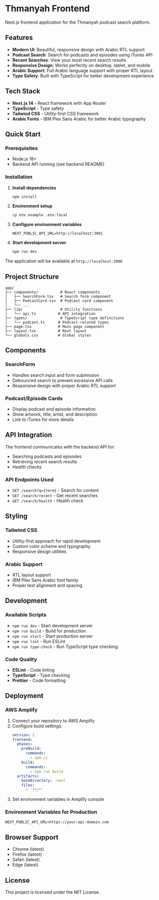 # Thmanyah Frontend

Next.js frontend application for the Thmanyah podcast search platform.

## Features

- **Modern UI**: Beautiful, responsive design with Arabic RTL support
- **Podcast Search**: Search for podcasts and episodes using iTunes API
- **Recent Searches**: View your most recent search results
- **Responsive Design**: Works perfectly on desktop, tablet, and mobile
- **Arabic Support**: Full Arabic language support with proper RTL layout
- **Type Safety**: Built with TypeScript for better development experience

## Tech Stack

- **Next.js 14** - React framework with App Router
- **TypeScript** - Type safety
- **Tailwind CSS** - Utility-first CSS framework
- **Arabic Fonts** - IBM Plex Sans Arabic for better Arabic typography

## Quick Start

### Prerequisites

- Node.js 18+
- Backend API running (see backend README)

### Installation

1. **Install dependencies**
   ```bash
   npm install
   ```

2. **Environment setup**
   ```bash
   cp env.example .env.local
   ```

3. **Configure environment variables**
   ```env
   NEXT_PUBLIC_API_URL=http://localhost:3001
   ```

4. **Start development server**
   ```bash
   npm run dev
   ```

The application will be available at `http://localhost:3000`

## Project Structure

```
app/
├── components/          # React components
│   ├── SearchForm.tsx   # Search form component
│   ├── PodcastCard.tsx  # Podcast card component
│   └── ...
├── lib/                 # Utility functions
│   └── api.ts          # API integration
├── types/               # TypeScript type definitions
│   └── podcast.ts      # Podcast-related types
├── page.tsx            # Main page component
├── layout.tsx          # Root layout
└── globals.css         # Global styles
```

## Components

### SearchForm
- Handles search input and form submission
- Debounced search to prevent excessive API calls
- Responsive design with proper Arabic RTL support

### Podcast/Episode Cards
- Display podcast and episode information
- Show artwork, title, artist, and description
- Link to iTunes for more details

## API Integration

The frontend communicates with the backend API for:
- Searching podcasts and episodes
- Retrieving recent search results
- Health checks

### API Endpoints Used
- `GET /search?q={term}` - Search for content
- `GET /search/recent` - Get recent searches
- `GET /search/health` - Health check

## Styling

### Tailwind CSS
- Utility-first approach for rapid development
- Custom color scheme and typography
- Responsive design utilities

### Arabic Support
- RTL layout support
- IBM Plex Sans Arabic font family
- Proper text alignment and spacing

## Development

### Available Scripts

- `npm run dev` - Start development server
- `npm run build` - Build for production
- `npm run start` - Start production server
- `npm run lint` - Run ESLint
- `npm run type-check` - Run TypeScript type checking

### Code Quality

- **ESLint** - Code linting
- **TypeScript** - Type checking
- **Prettier** - Code formatting

## Deployment

### AWS Amplify

1. Connect your repository to AWS Amplify
2. Configure build settings:
   ```yaml
   version: 1
   frontend:
     phases:
       preBuild:
         commands:
           - npm ci
       build:
         commands:
           - npm run build
     artifacts:
       baseDirectory: .next
       files:
         - '**/*'
   ```
3. Set environment variables in Amplify console

### Environment Variables for Production

```env
NEXT_PUBLIC_API_URL=https://your-api-domain.com
```

## Browser Support

- Chrome (latest)
- Firefox (latest)
- Safari (latest)
- Edge (latest)

## License

This project is licensed under the MIT License. 